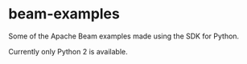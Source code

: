 # beam-examples

Some of the Apache Beam examples made using the SDK for Python.

Currently only Python 2 is available.
